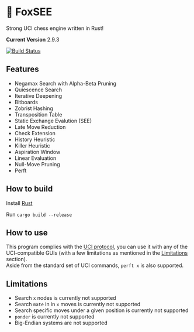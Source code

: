# 🦊 FoxSEE
Strong UCI chess engine written in Rust!

**Current Version** 2.9.3

[![Build Status](https://travis-ci.com/redsalmon91/FoxSEE.svg?branch=master)](https://travis-ci.com/redsalmon91/FoxSEE)

## Features

- Negamax Search with Alpha-Beta Pruning
- Quiescence Search
- Iterative Deepening
- Bitboards
- Zobrist Hashing
- Transposition Table
- Static Exchange Evalution (SEE)
- Late Move Reduction
- Check Extension
- History Heuristic
- Killer Heuristic
- Aspiration Window
- Linear Evaluation
- Null-Move Pruning
- Perft

## How to build
Install [Rust](https://www.rust-lang.org/)

Run `cargo build --release`

## How to use
This program complies with the [UCI protocol](http://wbec-ridderkerk.nl/html/UCIProtocol.html), you can use it with any of the UCI-compatible GUIs (with a few limitations as mentioned in the [Limitations](#limitations) section).  
Aside from the standard set of UCI commands, `perft x` is also supported.

## Limitations
- Search `x` nodes is currently not supported
- Search `mate` in in `x` moves is currently not supported
- Search specific moves under a given position is currently not supported
- `ponder` is currently not supported
- Big-Endian systems are not supported
